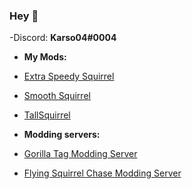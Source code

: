 ### Hey 👋

-Discord: <b>Karso04#0004</b>

- <b>My Mods:</b>
- [Extra Speedy Squirrel](https://github.com/Karso04/Extra-Speedy-Squirrel)
- [Smooth Squirrel](https://github.com/Karso04/SmoothSquirrel)
- [TallSquirrel](https://github.com/Karso04/TallSquirrel)

- <b>Modding servers:</b>
- [Gorilla Tag Modding Server](https://discord.gg/monkemod)
- [Flying Squirrel Chase Modding Server](https://discord.gg/uvKC7muxp2)
